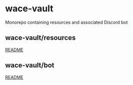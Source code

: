 # wace-vault
Monorepo containing resources and associated Discord bot

## wace-vault/resources
[README](https://github.com/wacedungeoner/wace/tree/main/resources#waceresources)

## wace-vault/bot
[README](https://github.com/wacedungeoner/wace/tree/main/bot#wacebot)

